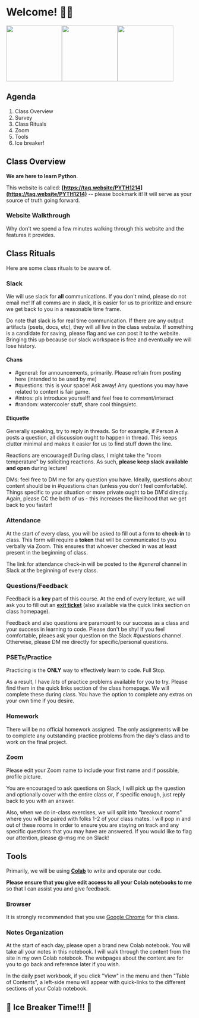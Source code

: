 # Welcome! 👋👋

<img src="https://media.giphy.com/media/Tld8USHlpopYA/giphy.gif" height="150px" /><img src="https://media.giphy.com/media/Ftz07proVX6Rq/giphy.gif" height="150px" /><img src="https://media.giphy.com/media/xT5LMHxhOfscxPfIfm/giphy.gif" height="150px" />

## Agenda

1. Class Overview
2. Survey
3. Class Rituals
4. Zoom
5. Tools
6. Ice breaker!

## Class Overview

**We are here to learn Python**.

This website is called: **[https://taq.website/PYTH1214](https://taq.website/PYTH1214)** -- please bookmark it! It will serve as your source of truth going forward.

### Website Walkthrough

Why don't we spend a few minutes walking through this website and the features it provides.

## Class Rituals

Here are some class rituals to be aware of.

### Slack

We will use slack for **all** communications. If you don't mind, please do not email me! If all comms are in slack, it is easier for us to prioritize and ensure we get back to you in a reasonable time frame.

Do note that slack is for real time communication. If there are any output artifacts (psets, docs, etc), they will all live in the class website. If something is a candidate for saving, please flag and we can post it to the website. Bringing this up because our slack workspace is free and eventually we will lose history.

#### Chans

* #general: for announcements, primarily. Please refrain from posting here (intended to be used by me)
* #questions: this is your space! Ask away! Any questions you may have related to content is fair game.
* #intros: pls introduce yourself! and feel free to comment/interact
* #random: watercooler stuff, share cool things/etc.

#### Etiquette

Generally speaking, try to reply in threads. So for example, if Person A posts a question, all discussion ought to happen in thread. This keeps clutter minimal and makes it easier for us to find stuff down the line.

Reactions are encouraged! During class, I might take the "room temperature" by soliciting reactions. As such, **please keep slack available and open** during lecture!

DMs: feel free to DM me for any question you have. Ideally, questions about content should be in #questions chan (unless you don't feel comfortable). Things specific to your situation or more private ought to be DM'd directly. Again, please CC the both of us - this increases the likelihood that we get back to you faster!

### Attendance

At the start of every class, you will be asked to fill out a form to **check-in** to class. This form will require a **token** that will be communicated to you verbally via Zoom. This ensures that whoever checked in was at least present in the beginning of class.

The link for attendance check-in will be posted to the *#general* channel in Slack at the beginning of every class. 

### Questions/Feedback

Feedback is a **key** part of this course. At the end of every lecture, we will ask you to fill out an **[exit ticket](https://docs.google.com/forms/d/e/1FAIpQLSctvKG3cChrSVJmgQhOsu-GHmYv5K98qWjLJkOy-vQXBInQNg/viewform)** (also available via the quick links section on class homepage).

Feedback and also questions are paramount to our success as a class and your success in learning to code. Please don't be shy! If you feel comfortable, pleaes ask your question on the Slack *#questions* channel. Otherwise, please DM me directly for specific/personal questions.

### PSETs/Practice

Practicing is the **ONLY** way to effectively learn to code. Full Stop.

As a result, I have _lots_ of practice problems available for you to try. Please find them in the quick links section of the class homepage. We will complete these during class. You have the option to complete any extras on your own time if you desire.

### Homework

There will be no official homework assigned. The only assignments will be to complete any outstanding practice problems from the day's class and to work on the final project.

### Zoom

Please edit your Zoom name to include your first name and if possible, profile picture.

You are encouraged to ask questions on Slack, I will pick up the question and optionally cover with the entire class or, if specific enough, just reply back to you with an answer.

Also, when we do in-class exercises, we will split into "breakout rooms" where you will be paired with folks 1-2 of your class mates. I will pop in and out of these rooms in order to ensure you are staying on track and any specific questions that you may have are answered. If you would like to flag our attention, please @-msg me on Slack!

## Tools

Primarily, we will be using **[Colab](https://colab.research.google.com/notebooks/welcome.ipynb)** to write and operate our code.

**Please ensure that you give edit access to all your Colab notebooks to me** so that I can assist you and give feedback.

### Browser

It is strongly recommended that you use [Google Chrome](https://www.google.com/chrome/) for this class.

### Notes Organization

At the start of each day, please open a brand new Colab notebook. You will take all your notes in this notebook. I will walk through the content from the site in my own Colab notebook. The webpages about the content are for you to go back and reference later if you wish.

In the daily pset workbook, if you click "View" in the menu and then "Table of Contents", a left-side menu will appear with quick-links to the different sections of your Colab notebook.


## 🧊 Ice Breaker Time!!! 🧊
